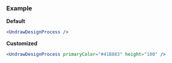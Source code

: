 ### Example

**Default**
```jsx
<UndrawDesignProcess />
```

**Customized**
```jsx
<UndrawDesignProcess primaryColor="#41B883" height="100" />
```
